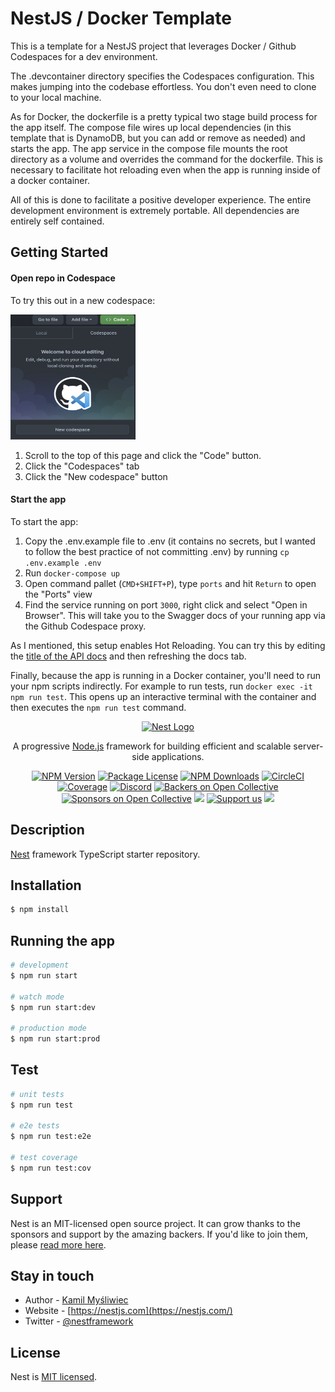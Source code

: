 # NestJS / Docker Template
This is a template for a NestJS project that leverages Docker / Github Codespaces for a dev environment.

The .devcontainer directory specifies the Codespaces configuration. This makes jumping into the codebase effortless. You don't even need to clone to your local machine.

As for Docker, the dockerfile is a pretty typical two stage build process for the app itself. The compose file wires up local dependencies (in this template that is DynamoDB, but you can add or remove as needed) and starts the app. The app service in the compose file mounts the root directory as a volume and overrides the command for the dockerfile. This is necessary to facilitate hot reloading even when the app is running inside of a docker container.

All of this is done to facilitate a positive developer experience. The entire development environment is extremely portable. All dependencies are entirely self contained.

## Getting Started

#### Open repo in Codespace
To try this out in a new codespace:

<img src="./codespaces.png" width="200" height="200" />

1. Scroll to the top of this page and click the "Code" button.
2. Click the "Codespaces" tab
3. Click the "New codespace" button

#### Start the app
To start the app:
1. Copy the .env.example file to .env (it contains no secrets, but I wanted to follow the best practice of not committing .env) by running `cp .env.example .env`
2. Run `docker-compose up`
3. Open command pallet (`CMD+SHIFT+P`), type `ports` and hit `Return` to open the "Ports" view
4. Find the service running on port `3000`, right click and select "Open in Browser". This will take you to the Swagger docs of your running app via the Github Codespace proxy.

As I mentioned, this setup enables Hot Reloading. You can try this by editing the [title of the API docs](https://github.com/benjibuiltit/nestjs-docker-template/blob/main/src/main.ts#L14) and then refreshing the docs tab.

Finally, because the app is running in a Docker container, you'll need to run your npm scripts indirectly. For example to run tests, run `docker exec -it npm run test`. This opens up an interactive terminal with the container and then executes the `npm run test` command.




<p align="center">
  <a href="http://nestjs.com/" target="blank"><img src="https://nestjs.com/img/logo_text.svg" width="320" alt="Nest Logo" /></a>
</p>

[circleci-image]: https://img.shields.io/circleci/build/github/nestjs/nest/master?token=abc123def456
[circleci-url]: https://circleci.com/gh/nestjs/nest

  <p align="center">A progressive <a href="http://nodejs.org" target="_blank">Node.js</a> framework for building efficient and scalable server-side applications.</p>
    <p align="center">
<a href="https://www.npmjs.com/~nestjscore" target="_blank"><img src="https://img.shields.io/npm/v/@nestjs/core.svg" alt="NPM Version" /></a>
<a href="https://www.npmjs.com/~nestjscore" target="_blank"><img src="https://img.shields.io/npm/l/@nestjs/core.svg" alt="Package License" /></a>
<a href="https://www.npmjs.com/~nestjscore" target="_blank"><img src="https://img.shields.io/npm/dm/@nestjs/common.svg" alt="NPM Downloads" /></a>
<a href="https://circleci.com/gh/nestjs/nest" target="_blank"><img src="https://img.shields.io/circleci/build/github/nestjs/nest/master" alt="CircleCI" /></a>
<a href="https://coveralls.io/github/nestjs/nest?branch=master" target="_blank"><img src="https://coveralls.io/repos/github/nestjs/nest/badge.svg?branch=master#9" alt="Coverage" /></a>
<a href="https://discord.gg/G7Qnnhy" target="_blank"><img src="https://img.shields.io/badge/discord-online-brightgreen.svg" alt="Discord"/></a>
<a href="https://opencollective.com/nest#backer" target="_blank"><img src="https://opencollective.com/nest/backers/badge.svg" alt="Backers on Open Collective" /></a>
<a href="https://opencollective.com/nest#sponsor" target="_blank"><img src="https://opencollective.com/nest/sponsors/badge.svg" alt="Sponsors on Open Collective" /></a>
  <a href="https://paypal.me/kamilmysliwiec" target="_blank"><img src="https://img.shields.io/badge/Donate-PayPal-ff3f59.svg"/></a>
    <a href="https://opencollective.com/nest#sponsor"  target="_blank"><img src="https://img.shields.io/badge/Support%20us-Open%20Collective-41B883.svg" alt="Support us"></a>
  <a href="https://twitter.com/nestframework" target="_blank"><img src="https://img.shields.io/twitter/follow/nestframework.svg?style=social&label=Follow"></a>
</p>
  <!--[![Backers on Open Collective](https://opencollective.com/nest/backers/badge.svg)](https://opencollective.com/nest#backer)
  [![Sponsors on Open Collective](https://opencollective.com/nest/sponsors/badge.svg)](https://opencollective.com/nest#sponsor)-->

## Description

[Nest](https://github.com/nestjs/nest) framework TypeScript starter repository.

## Installation

```bash
$ npm install
```

## Running the app

```bash
# development
$ npm run start

# watch mode
$ npm run start:dev

# production mode
$ npm run start:prod
```

## Test

```bash
# unit tests
$ npm run test

# e2e tests
$ npm run test:e2e

# test coverage
$ npm run test:cov
```

## Support

Nest is an MIT-licensed open source project. It can grow thanks to the sponsors and support by the amazing backers. If you'd like to join them, please [read more here](https://docs.nestjs.com/support).

## Stay in touch

- Author - [Kamil Myśliwiec](https://kamilmysliwiec.com)
- Website - [https://nestjs.com](https://nestjs.com/)
- Twitter - [@nestframework](https://twitter.com/nestframework)

## License

Nest is [MIT licensed](LICENSE).
